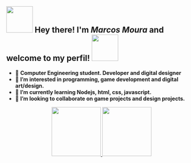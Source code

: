 
## <img src="https://user-images.githubusercontent.com/69879002/166835308-6aa3a5e8-17b9-4418-8ed8-c2d48b959269.png" width= "70" > <a> Hey there! I'm *Marcos Moura* and welcome to my perfil! </a> <img src="https://user-images.githubusercontent.com/69879002/166835308-6aa3a5e8-17b9-4418-8ed8-c2d48b959269.png" width= "70" >

* 👋 **Computer Engineering student. Developer and digital designer**
* 👀 **I’m interested in programming, game development and digital art/design.**
* 🌱 **I’m currently learning Nodejs, html, css, javascript.**
* 💞️ **I’m looking to collaborate on game projects and design projects.**


<div align="center">
  <a href="https://github.com/shiro-tai">
  <img height="130em" src="https://github-readme-stats.vercel.app/api?username=shiro-tai&show_icons=true&theme=github_dark&include_all_commits=true&count_private=true"/>
  <img height="130em" src="https://github-readme-stats.vercel.app/api/top-langs/?username=shiro-tai&layout=compact&langs_count=7&theme=github_dark"/>
</div>



